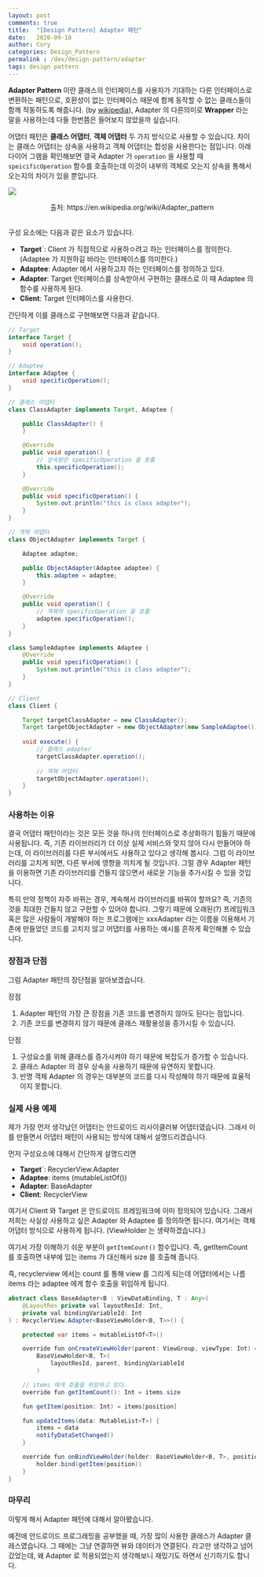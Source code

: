 ```yaml
---
layout: post
comments: true
title:  "[Design Pattern] Adapter 패턴"
date:   2020-09-18
author: Cory
categories: Design_Pattern
permalink : /dev/design-pattern/adapter
tags: design pattern
---
```


__Adapter Pattern__ 이란 클래스의 인터페이스를 사용자가 기대하는 다른 인터페이스로 변환하는 패턴으로, 호환성이 없는 인터페이스 때문에 함께 동작할 수 없는 클래스들이 함께 작동하도록 해줍니다. (by [wikipedia](https://ko.wikipedia.org/wiki/%EC%96%B4%EB%8C%91%ED%84%B0_%ED%8C%A8%ED%84%B4)), Adapter 의 다른의미로 __Wrapper__ 라는 말을 사용하는데 다들 한번쯤은 들어보지 않았을까 싶습니다.

어댑터 패턴은 __클래스 어댑터__, __객체 어댑터__ 두 가지 방식으로 사용할 수 있습니다. 차이는 클래스 어댑터는 상속을 사용하고 객체 어댑터는 합성을 사용한다는 점입니다. 아래 다이어 그램을 확인해보면 결국 Adapter 가 `operation` 을 사용할 때 `speicificOperation` 함수를 호출하는데 이것이 내부의 객체로 오는지 상속을 통해서 오는지의 차이가 있을 뿐입니다.

![](https://lh3.googleusercontent.com/pw/ACtC-3eZmLlzDNA8f2izSaCVPqEYHFDjnT6hneJtA_EH0nzAb7-2nnbtMSMosJTsCx0n__cDEKbVno00aRrPktxnuzE_Oao5tXMQDfkUQQ367hehJLhDhzGTYJ5w306Pnc7GFVS9kH_fnJ5-7_X7UaDt6aM2=w640-h240-no?authuser=0)
<div style="text-align: center;">출처: https://en.wikipedia.org/wiki/Adapter_pattern</div><br>

구성 요소에는 다음과 같은 요소가 있습니다.

* __Target__`: Client 가 직접적으로 사용하ㅇ려고 하는 인터페이스를 정의한다. (Adaptee 가 지원하길 바라는 인터페이스를 의미한다.)
* __Adaptee__: Adapter 에서 사용하고자 하는 인터페이스를 정의하고 있다.
* __Adapter__: Target 인터페이스를 상속받아서 구현하는 클래스로 이 때 Adaptee 의 함수를 사용하게 된다.
* __Client__: Target 인터페이스를 사용한다.

간단하게 이를 클래스로 구현해보면 다음과 같습니다.

```java
// Target
interface Target {
    void operation();
}

// Adaptee
interface Adaptee {
    void specificOperation();
}

// 클래스 어댑터
class ClassAdapter implements Target, Adaptee {

    public ClassAdapter() {
    }

    @Override
    public void operation() {
        // 상속받은 specificOperation 을 호출
        this.specificOperation();
    }

    @Override
    public void specificOperation() {
        System.out.println("this is class adapter");
    }
}

// 객체 어댑터
class ObjectAdapter implements Target {

    Adaptee adaptee;

    public ObjectAdapter(Adaptee adaptee) {
        this.adaptee = adaptee;
    }

    @Override
    public void operation() {
        // 객체의 specificOperation 을 호출
        adaptee.specificOperation();
    }
}

class SampleAdaptee implements Adaptee {
    @Override
    public void specificOperation() {
        System.out.println("this is class adapter");
    }
}

// Client
class Client {

    Target targetClassAdapter = new ClassAdapter();
    Target targetObjectAdapter = new ObjectAdapter(new SampleAdaptee());
    
    void execute() {
        // 클래스 adapter
        targetClassAdapter.operation();
        
        // 객체 어댑터
        targetObjectAdapter.operation();
    }
}
```

### 사용하는 이유

결국 어댑터 패턴이라는 것은 모든 것을 하나의 인터페이스로 추상화하기 힘들기 때문에 사용됩니다. 즉, 기존 라이브러리가 더 이상 실제 서비스와 맞지 않아 다시 만들어야 하는데, 이 라이브러리를 다른 부서에서도 사용하고 있다고 생각해 봅시다. 그럼 이 라이브러리를 고치게 되면, 다른 부서에 영향을 끼치게 될 것입니다. 그럴 경우 Adapter 패턴을 이용하면 기존 라이브러리를 건들지 않으면서 새로운 기능을 추가시킬 수 있을 것입니다.

특히 만약 정책이 자주 바뀌는 경우, 계속해서 라이브러리를 바꿔야 할까요? 즉, 기존의 것을 최대한 건들지 않고 구현할 수 있어야 합니다. 그렇기 때문에 오래된(?) 프레임워크 혹은 많은 사람들이 개발해야 하는 프로그램에는 xxxAdapter 라는 이름을 이용해서 기존에 만들었던 코드를 고치지 않고 어댑터를 사용하는 예시를 흔하게 확인해볼 수 있습니다.

### 장점과 단점

그럼 Adapter 패턴의 장단점을 알아보겠습니다.

장점
1. Adapter 패턴의 가장 큰 장점을 기존 코드를 변경하지 않아도 된다는 점입니다.
2. 기존 코드를 변경하지 않기 때문에 클래스 재활용성을 증가시킬 수 있습니다.

단점
1. 구성요소를 위해 클래스를 증가시켜야 하기 때문에 복잡도가 증가할 수 있습니다.
2. 클래스 Adapter 의 경우 상속을 사용하기 때문에 유연하지 못합니다.
3. 반명 객체 Adapter 의 경우는 대부분의 코드를 다시 작성해야 하기 때문에 효율적이지 못합니다.

### 실제 사용 예제

제가 가장 먼저 생각났던 어댑터는 안드로이드 리사이클러뷰 어댑터였습니다. 그래서 이를 만들면서 어댑터 패턴이 사용되는 방식에 대해서 설명드리겠습니다.

먼저 구성요소에 대해서 간단하게 설명드리면

* __Target__`: RecyclerView.Adapter
* __Adaptee__: items (mutableListOf<T>())
* __Adapter__: BaseAdapter
* __Client__: RecyclerView

여기서 Client 와 Target 은 안드로이드 프레임워크에 이미 정의되어 있습니다. 그래서 저희는 사실상 사용하고 싶은 Adapter 와 Adaptee 를 정의하면 됩니다. 여기서는 객체 어댑터 방식으로 사용하게 됩니다. (ViewHolder 는 생략하겠습니다.)

여기서 가장 이해하기 쉬운 부분이 `getItemCount()` 함수입니다. 즉, getItemCount 를 호출하면 내부에 있는 items 가 대신해서 size 를 호출해 줍니다.

즉, recyclerview 에서는 count 를 통해 view 를 그리게 되는데 어댑터에서는 나름 items 라는 adaptee 에게 함수 호출을 위임하게 됩니다.

```java
abstract class BaseAdapter<B : ViewDataBinding, T : Any>(
    @LayoutRes private val layoutResId: Int,
    private val bindingVariableId: Int
) : RecyclerView.Adapter<BaseViewHolder<B, T>>() {

    protected var items = mutableListOf<T>()

    override fun onCreateViewHolder(parent: ViewGroup, viewType: Int) =
        BaseViewHolder<B, T>(
            layoutResId, parent, bindingVariableId
        )

    // items 에게 호출을 위임하고 있다.
    override fun getItemCount(): Int = items.size

    fun getItem(position: Int) = items[position]

    fun updateItems(data: MutableList<T>) {
        items = data
        notifyDataSetChanged()
    }

    override fun onBindViewHolder(holder: BaseViewHolder<B, T>, position: Int) {
        holder.bind(getItem(position))
    }
}
```

### 마무리

이렇게 해서 Adapter 패턴에 대해서 알아봤습니다. 

예전에 안드로이드 프로그래밍을 공부했을 때, 가장 많이 사용한 클래스가 Adapter 클래스였습니다. 그 때에는 그냥 연결하면 뷰와 데이터가 연결된다. 라고만 생각하고 넘어갔었는데, 왜 Adapter 로 적용되었는지 생각해보니 재밌기도 하면서 신기하기도 합니다.

